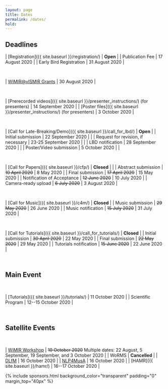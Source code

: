 ```yaml
---
layout: page
title: Dates
permalink: /dates/
hold:
---
```


## Deadlines

| [Registration]({{ site.baseurl }}/registration/)             | **Open**          |
| Publication Fee                                              | 17 August 2020    |
| Early Bird Registration                                      | 31 August 2020    |

<br>

| [WiMIR@vISMIR Grants](https://bit.ly/WiMIRgrants2020)           | 30 August 2020 |

<br>

| [Prerecorded videos]({{ site.baseurl }}/presenter_instructions/) (for presenters)           | 14 September 2020 |
| [Poster files]({{ site.baseurl }}/presenter_instructions/) (for presenters)           | 3 October 2020 |

<br>

| [Call for Late-Breaking/Demo]({{ site.baseurl }}/call_for_lbd/)           | **Open** |
| Initial submission           | 22 September 2020       | |
| Request for revision, if necessary             |  23-25 September 2020       | |
| LBD notification       | 28 September 2020      | |
| Poster/Video submission      | 5 October 2020      | |

<br>

| [Call for Papers]({{ site.baseurl }}/cfp/)             | **Closed**                |                    |
| Abstract submission         | ~~10 April 2020~~     | 8 May 2020         |
| Final submission            | ~~17 April 2020~~     | 15 May 2020        |
| Notification of Acceptance  | ~~12 June 2020~~      | 10 July 2020       |
| Camera-ready upload         | ~~6 July 2020~~       | 3 August 2020      |

<br>

| [Call for Music]({{ site.baseurl }}/c4m/)              | **Closed**         |
| Music submission            | ~~29 May 2020~~       | 26 June 2020       |
| Music notification          | ~~15 July 2020~~      | 31 July 2020       |

<br>

| [Call for Tutorials]({{ site.baseurl }}/call_for_tutorials/)           | **Closed** |
| Initial submission           | ~~30 April 2020~~     | 22 May 2020       |
| Final submission             | ~~22 May 2020~~       | 29 May 2020       |
| Tutorials notification       | ~~15 June 2020~~      | 22 June 2020      |

<br>

## Main Event

<br>

| [Tutorials]({{ site.baseurl }}/tutorials/)                     | 11 October 2020          |
| Scientific Program            | 12--15 October 2020 |


<br>

## Satellite Events

<br>

| [WiMIR Workshop](https://wimir.wordpress.com/2020/07/21/wimir-workshop-2020/)               | ~~10 October 2020~~ Multiple dates: 22 August, 5 September, 19 September, and 3 October 2020     |
| WoRMS                         | **Cancelled**     |
| [DLfM](https://dlfm.web.ox.ac.uk/)                          | 16 October 2020     |
| [NLP4MusA](https://sites.google.com/view/nlp4musa)                      | 16 October 2020     |
| [HAMR]({{ site.baseurl }}/hamr/)                          | 16--17 October 2020 |

{% include sponsors.html background_color="transparent" padding="0" margin_top="40px" %}
